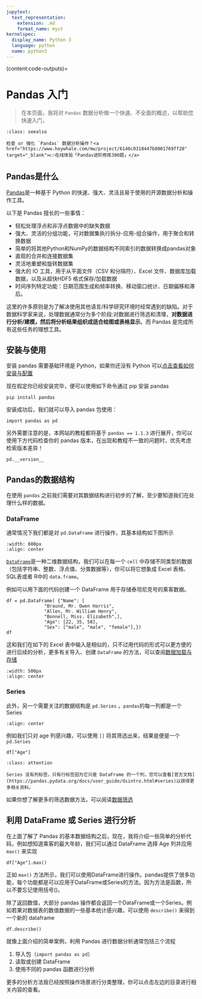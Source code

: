 ```yaml
---
jupytext:
  text_representation:
    extension: .md
    format_name: myst
kernelspec:
  display_name: Python 3
  language: python
  name: python3
---
```


(content:code-outputs)=

# Pandas 入门

> 在本页面，我将对 `Pandas` 数据分析做一个快速、不全面的概述，以帮助您快速入门，

```{admonition} 在线刷题
:class: seealso

检查 or 强化 `Pandas` 数据分析操作？<a href="https://www.heywhale.com/mw/project/6146c0318447b8001769ff20" target="_blank">👉在线体验「Pandas进阶修炼300题」</a>
```


## Pandas是什么

[Pandas](https://pandas.pydata.org/)是一种基于 Python 的快速、强大、灵活且易于使用的开源数据分析和操作工具。

以下是 Pandas 擅长的一些事情：

- 轻松处理浮点和非浮点数据中的缺失数据
- 强大、灵活的分组功能，可对数据集执行拆分-应用-组合操作，用于聚合和转换数据
- 简单的将其他Python和NumPy的数据结构不同索引的数据转换成pandas对象
- 直观的合并和连接数据集
- 灵活地重塑和旋转数据集
- 强大的 IO 工具，用于从平面文件（CSV 和分隔符）、Excel 文件、数据库加载数据，以及从超快HDF5 格式保存/加载数据
- 时间序列特定功能：日期范围生成和频率转换、移动窗口统计、日期偏移和滞后。

这里的许多原则是为了解决使用其他语言/科学研究环境时经常遇到的缺陷。对于数据科学家来说，处理数据通常分为多个阶段:对数据进行筛选和清理，**对数据进行分析/建模，然后将分析结果组织成适合绘图或表格显示**。而 Pandas 是完成所有这些任务的理想工具。

## 安装与使用

安装 pandas 需要基础环境是 Python，如果你还没有 Python 可以[点击查看如何安装与配置](Python安装.md)

现在假定你已经安装完毕，便可以使用如下命令通过 pip 安装 pandas
```
pip install pandas
```
安装成功后，我们就可以导入 pandas 包使用：

```{code-cell} ipython3
import pandas as pd
```

另外需要注意的是，本网站的教程都将基于 `pandas == 1.1.3` 进行展开，你可以使用下方代码检查你的 pandas 版本，在出现和教程不一致的问题时，优先考虑检索版本差异！
```{code-cell} ipython3
pd.__version__
```


## Pandas的数据结构

在使用 `pandas` 之前我们需要对其数据结构进行初步的了解，至少要知道我们在处理什么样的数据。 
### DataFrame
通常情况下我们都是对 `pd.DataFrame` 进行操作，其基本结构如下图所示

```{figure} https://pic.liuzaoqi.com/picgo/202112111201158.png
:width: 600px
:align: center
```

[`DataFrame`](https://pandas.pydata.org/docs/reference/api/pandas.DataFrame.html#pandas.DataFrame)是一种二维数据结构，我们可以在每一个 `cell` 中存储不同类型的数据（包括字符串、整数、浮点值、分类数据等），你可以将它想象成 Excel 表格、SQL表或者 R中的 `data.frame`。

例如可以用下面的代码创建一个 DataFrame 用于存储泰坦尼克号的乘客数据。
```{code-cell} ipython3
df = pd.DataFrame( {"Name": [
              "Braund, Mr. Owen Harris",
              "Allen, Mr. William Henry",
              "Bonnell, Miss. Elizabeth",],
              "Age": [22, 35, 58],
              "Sex": ["male", "male", "female"],})
df
```
这和我们在如下的 Excel 表中输入是相似的，只不过用代码的形式可以更方便的进行后续的分析，更多有关导入、创建 `DataFrame` 的方法，可以查阅[数据加载与存储](../chapter1/chapt1.md)

```{figure} https://pic.liuzaoqi.com/picgo/202112111138179.png
:width: 500px
:align: center
```
### Series

此外，另一个需要关注的数据结构是 `pd.Series` ，`pandas`的每一列都是一个 Series 

```{figure} https://pic.liuzaoqi.com/picgo/202112111125570.png
:align: center
```

例如我们只对 age 列感兴趣，可以使用 `[]` 将其筛选出来，结果是便是一个`pd.Series`
```{code-cell} ipython3
df["Age"]
```


```{admonition} 注意
:class: attention

Series 没有列标签，只有行标签因为它只是 DataFrame 的一个列，您可以查看[官方文档](https://pandas.pydata.org/docs/user_guide/dsintro.html#series)以获得更多相关资料。
```

如果你想了解更多的筛选数据方法，可以阅读[数据筛选](../chapter3/数据筛选.ipynb)


## 利用 DataFrame 或 Series 进行分析

在上面了解了 Pandas 的基本数据结构之后，现在，我将介绍一些简单的分析代码，例如想知道乘客的最大年龄，我们可以通过 DataFrame 选择 Age 列并应用 `max()` 来实现
```{code-cell} ipython3
df["Age"].max()
```
正如 `max()` 方法所示，我们可以使用DataFrame进行操作。pandas提供了很多功能，每个功能都是可以应用于DataFrame或Series的方法。因为方法是函数，所以不要忘记使用括号()。

除了返回数值，大部分 pandas 操作都会返回一个DataFrame或一个Series。例如若果对数据表的数值数据的一些基本统计感兴趣，可以使用 `describe()` 来得到一个新的 dataframe
```{code-cell} ipython3
df.describe()
```

就像上面介绍的简单案例，利用 Pandas 进行数据分析通常包括三个流程
1. 导入包（`import pandas as pd`）
2. 读取或创建 DataFrame
3. 使用不同的 pandas 函数进行分析

更多的分析方法我已经按照操作场景进行分类整理，你可以点击左边的目录进行相关内容的查看。


